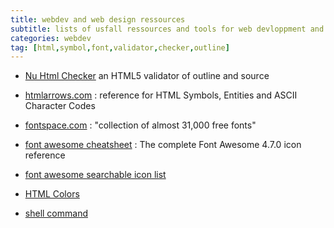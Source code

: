 ```yaml
---
title: webdev and web design ressources
subtitle: lists of usfall ressources and tools for web devloppment and web design
categories: webdev
tag: [html,symbol,font,validator,checker,outline]
---
```


* [Nu Html Checker](https://validator.w3.org/nu/) an HTML5 validator of outline and source

* [htmlarrows.com](http://htmlarrows.com/) : reference for HTML Symbols, Entities and ASCII Character Codes

* [fontspace.com](http://www.fontspace.com/) : "collection of almost 31,000 free fonts"

* [font awesome cheatsheet](http://fontawesome.io/cheatsheet/) : The complete Font Awesome 4.7.0 icon reference

* [font awesome searchable icon list](http://fontawesome.io/icons/)

* [HTML Colors](http://htmlcolorcodes.com/)

* [shell command](http://explainshell.com/explain?cmd=git+commit+-m)
